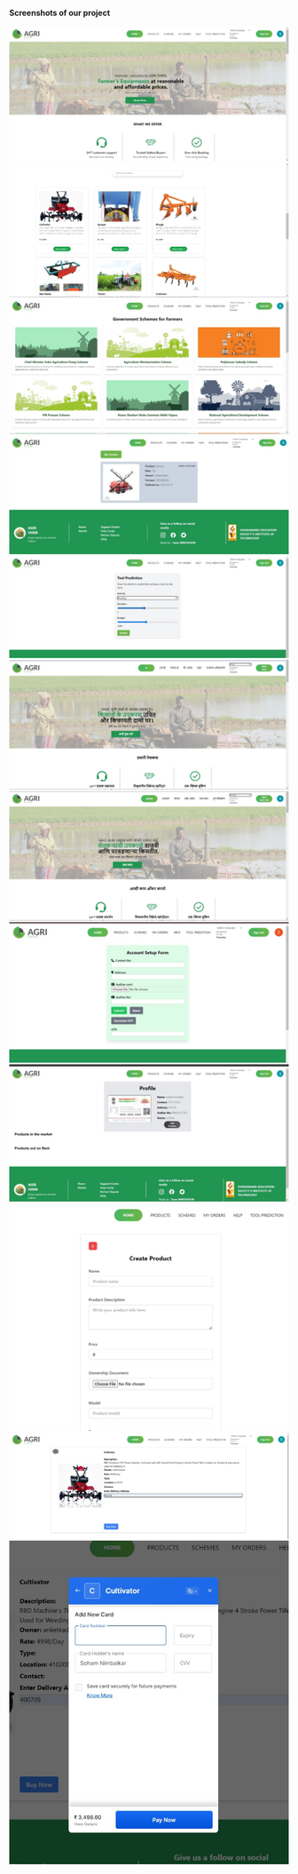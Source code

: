 **Screenshots of our project**
<br></br>
![Local Image](images/agri.jpg)
![Local Image](images/agri1.jpg)
![Local Image](images/agri2.jpg)
![Local Image](images/agri3.jpg)
![Local Image](images/agri4.jpg)
![Local Image](images/agri5.jpg)
![Local Image](images/agri6.jpg)
![Local Image](images/agri7.jpg)
![Local Image](images/agri8.jpg)
![Local Image](images/agri9.jpg)
![Local Image](images/agri10.jpg)
![Local Image](images/agri11.jpg)
